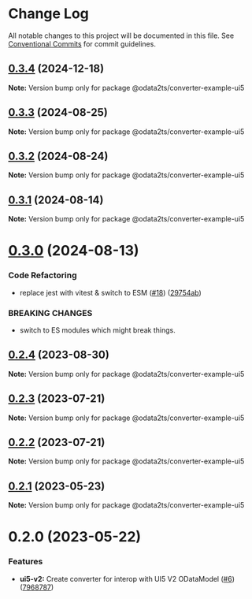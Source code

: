# Change Log

All notable changes to this project will be documented in this file.
See [Conventional Commits](https://conventionalcommits.org) for commit guidelines.

## [0.3.4](https://github.com/odata2ts/converter/compare/@odata2ts/converter-example-ui5@0.3.3...@odata2ts/converter-example-ui5@0.3.4) (2024-12-18)

**Note:** Version bump only for package @odata2ts/converter-example-ui5






## [0.3.3](https://github.com/odata2ts/converter/compare/@odata2ts/converter-example-ui5@0.3.2...@odata2ts/converter-example-ui5@0.3.3) (2024-08-25)

**Note:** Version bump only for package @odata2ts/converter-example-ui5





## [0.3.2](https://github.com/odata2ts/converter/compare/@odata2ts/converter-example-ui5@0.3.1...@odata2ts/converter-example-ui5@0.3.2) (2024-08-24)

**Note:** Version bump only for package @odata2ts/converter-example-ui5





## [0.3.1](https://github.com/odata2ts/converter/compare/@odata2ts/converter-example-ui5@0.3.0...@odata2ts/converter-example-ui5@0.3.1) (2024-08-14)

**Note:** Version bump only for package @odata2ts/converter-example-ui5





# [0.3.0](https://github.com/odata2ts/converter/compare/@odata2ts/converter-example-ui5@0.2.4...@odata2ts/converter-example-ui5@0.3.0) (2024-08-13)


### Code Refactoring

* replace jest with vitest & switch to ESM ([#18](https://github.com/odata2ts/converter/issues/18)) ([29754ab](https://github.com/odata2ts/converter/commit/29754abec8617cfe45f647ffbf91e92586b79ee9))


### BREAKING CHANGES

* switch to ES modules which might break things.






## [0.2.4](https://github.com/odata2ts/converter/compare/@odata2ts/converter-example-ui5@0.2.3...@odata2ts/converter-example-ui5@0.2.4) (2023-08-30)

**Note:** Version bump only for package @odata2ts/converter-example-ui5






## [0.2.3](https://github.com/odata2ts/converter/compare/@odata2ts/converter-example-ui5@0.2.2...@odata2ts/converter-example-ui5@0.2.3) (2023-07-21)

**Note:** Version bump only for package @odata2ts/converter-example-ui5





## [0.2.2](https://github.com/odata2ts/converter/compare/@odata2ts/converter-example-ui5@0.2.1...@odata2ts/converter-example-ui5@0.2.2) (2023-07-21)

**Note:** Version bump only for package @odata2ts/converter-example-ui5





## [0.2.1](https://github.com/odata2ts/converter/compare/@odata2ts/converter-example-ui5@0.2.0...@odata2ts/converter-example-ui5@0.2.1) (2023-05-23)

**Note:** Version bump only for package @odata2ts/converter-example-ui5





# 0.2.0 (2023-05-22)


### Features

* **ui5-v2:** Create converter for interop with UI5 V2 ODataModel ([#6](https://github.com/odata2ts/converter/issues/6)) ([7968787](https://github.com/odata2ts/converter/commit/79687876f0549a7a91cd583514b6e3ab8d90ffd8))
